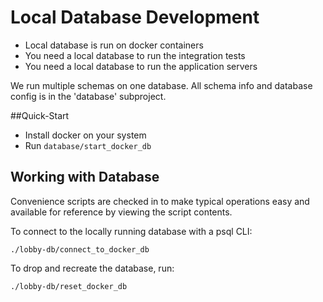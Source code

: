 # Local Database Development

- Local database is run on docker containers
- You need a local database to run the integration tests
- You need a local database to run the application servers

We run multiple schemas on one database. All schema info
and database config is in the 'database' subproject.

##Quick-Start

- Install docker on your system
- Run `database/start_docker_db`


## Working with Database

Convenience scripts are checked in to make typical operations
easy and available for reference by viewing the script contents.


To connect to the locally running database with a psql CLI:
```
./lobby-db/connect_to_docker_db
```

To drop and recreate the database, run:
```
./lobby-db/reset_docker_db
```

